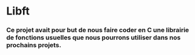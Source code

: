 # Libft

### Ce projet avait pour but de nous faire coder en C une librairie de fonctions usuelles que nous pourrons utiliser dans nos prochains projets.




